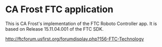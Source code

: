 # CA Frost FTC application

This is CA Frost's implementation of the FTC Roboto Controller app.  It is based on Release 15.11.04.001
of the FTC SDK.

  http://ftcforum.usfirst.org/forumdisplay.php?156-FTC-Technology